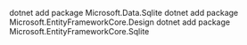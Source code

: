 dotnet add package Microsoft.Data.Sqlite
dotnet add package Microsoft.EntityFrameworkCore.Design
dotnet add package Microsoft.EntityFrameworkCore.Sqlite
